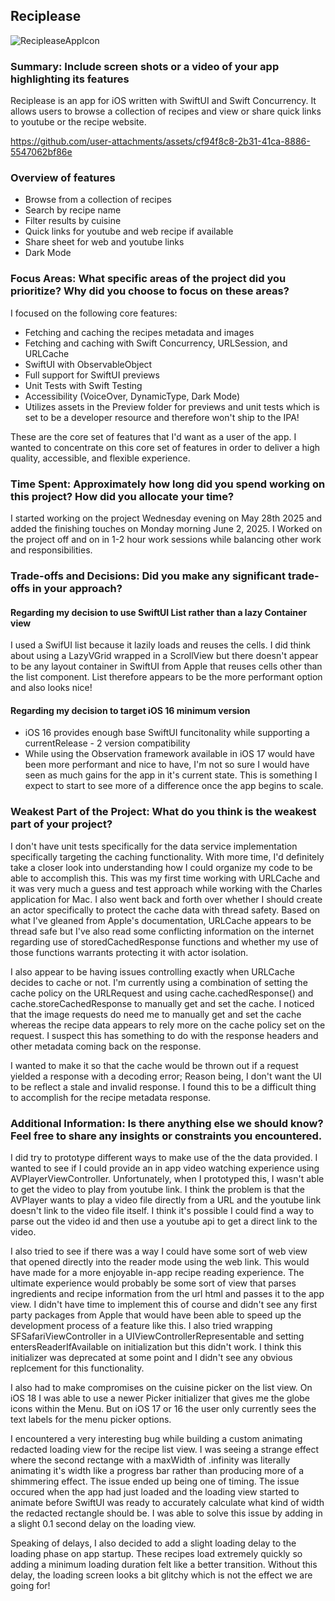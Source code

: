 ## **Reciplease**
![RecipleaseAppIcon](https://github.com/user-attachments/assets/e3b91bd4-b1d6-4f4c-993d-80c9a5643056)

### **Summary: Include screen shots or a video of your app highlighting its features**
Reciplease is an app for iOS written with SwiftUI and Swift Concurrency. It allows users to browse a collection of recipes and view or share quick links to youtube or the recipe website.


https://github.com/user-attachments/assets/cf94f8c8-2b31-41ca-8886-5547062bf86e


### **Overview of features**
- Browse from a collection of recipes
- Search by recipe name
- Filter results by cuisine
- Quick links for youtube and web recipe if available
- Share sheet for web and youtube links
- Dark Mode

### **Focus Areas: What specific areas of the project did you prioritize? Why did you choose to focus on these areas?**
I focused on the following core features:

- Fetching and caching the recipes metadata and images
- Fetching and caching with Swift Concurrency, URLSession, and URLCache
- SwiftUI with ObservableObject
- Full support for SwiftUI previews
- Unit Tests with Swift Testing
- Accessibility (VoiceOver, DynamicType, Dark Mode)
- Utilizes assets in the Preview folder for previews and unit tests which is set to be a developer resource and therefore won't ship to the IPA!

These are the core set of features that I'd want as a user of the app. I wanted to concentrate on this core set of features in order to deliver a high quality, accessible, and flexible experience. 


### **Time Spent: Approximately how long did you spend working on this project? How did you allocate your time?**
I started working on the project Wednesday evening on May 28th 2025 and added the finishing touches on Monday morning June 2, 2025. I Worked on the project off and on in 1-2 hour work sessions while balancing other work and responsibilities.

### **Trade-offs and Decisions: Did you make any significant trade-offs in your approach?**

#### **Regarding my decision to use SwiftUI List rather than a lazy Container view**
I used a SwifUI list because it lazily loads and reuses the cells. I did think about using a LazyVGrid wrapped in a ScrollView but there doesn't appear to be any layout container in SwiftUI from Apple that reuses cells other than the list component. List therefore appears to be the more performant option and also looks nice!

#### **Regarding my decision to target iOS 16 minimum version** 
- iOS 16 provides enough base SwiftUI funcitonality while supporting a currentRelease - 2 version compatibility
- While using the Observation framework available in iOS 17 would have been more performant and nice to have, I'm not so sure I would have seen as much gains for the app in it's current state. This is something I expect to start to see more of a difference once the app begins to scale.

### Weakest Part of the Project: What do you think is the weakest part of your project?
I don't have unit tests specifically for the data service implementation specifically targeting the caching functionality. With more time, I'd definitely take a closer look into understanding how I could organize my code to be able to accomplish this. This was my first time working with URLCache and it was very much a guess and test approach while working with the Charles application for Mac. I also went back and forth over whether I should create an actor specifically to protect the cache data with thread safety. Based on what I've gleaned from Apple's documentation, URLCache appears to be thread safe but I've also read some conflicting information on the internet regarding use of storedCachedResponse functions and whether my use of those functions warrants protecting it with actor isolation.

I also appear to be having issues controlling exactly when URLCache decides to cache or not. I'm currently using a combination of setting the cache policy on the URLRequest and using cache.cachedResponse() and cache.storeCachedResponse to manually get and set the cache. I noticed that the image requests do need me to manually get and set the cache whereas the recipe data appears to rely more on the cache policy set on the request. I suspect this has something to do with the response headers and other metadata coming back on the response.

I wanted to make it so that the cache would be thrown out if a request yielded a response with a decoding error; Reason being, I don't want the UI to be reflect a stale and invalid response. I found this to be a difficult thing to accomplish for the recipe metadata response.


### **Additional Information: Is there anything else we should know? Feel free to share any insights or constraints you encountered.**
I did try to prototype different ways to make use of the the data provided. I wanted to see if I could provide an in app video watching experience using AVPlayerViewController. Unfortunately, when I prototyped this, I wasn't able to get the video to play from youtube link. I think the problem is that the AVPlayer wants to play a video file directly from a URL and the youtube link doesn't link to the video file itself. I think it's possible I could find a way to parse out the video id and then use a youtube api to get a direct link to the video.

I also tried to see if there was a way I could have some sort of web view that opened directly into the reader mode using the web link. This would have made for a more enjoyable in-app recipe reading experience. The ultimate experience would probably be some sort of view that parses ingredients and recipe information from the url html and passes it to the app view. I didn't have time to implement this of course and didn't see any first party packages from Apple that would have been able to speed up the development process of a feature like this. I also tried wrapping SFSafariViewController in a UIViewControllerRepresentable and setting entersReaderIfAvailable on initialization but this didn't work. I think this initializer was deprecated at some point and I didn't see any obvious replcement for this functionality.

I also had to make compromises on the cuisine picker on the list view. On iOS 18 I was able to use a newer Picker initializer that gives me the globe icons within the Menu. But on iOS 17 or 16 the user only currently sees the text labels for the menu picker options.

I encountered a very interesting bug while building a custom animating redacted loading view for the recipe list view. I was seeing a strange effect where the second rectange with a maxWidth of .infinity was literally animating it's width like a progress bar rather than producing more of a shimmering effect. The issue ended up being one of timing. The issue occured when the app had just loaded and the loading view started to animate before SwiftUI was ready to accurately calculate what kind of width the redacted rectangle should be. I was able to solve this issue by adding in a slight 0.1 second delay on the loading view.

Speaking of delays, I also decided to add a slight loading delay to the loading phase on app startup. These recipes load extremely quickly so adding a minimum loading duration felt like a better transition. Without this delay, the loading screen looks a bit glitchy which is not the effect we are going for!



